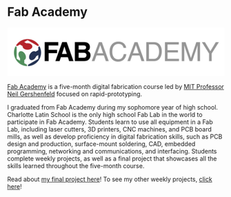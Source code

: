 # Fab Academy

![Fab Academy Logo](../../assets/images/stem/disability-forewarning-system/fab-academy-logo.jpg)

[Fab Academy](https://fabacademy.org/) is a five-month digital fabrication course led by [MIT Professor Neil Gershenfeld](https://ng.cba.mit.edu/) focused on rapid-prototyping. 

I graduated from Fab Academy during my sophomore year of high school. Charlotte Latin School is the only high school Fab Lab in the world to participate in Fab Academy. Students learn to use all equipment in a Fab Lab, including laser cutters, 3D printers, CNC machines, and PCB board mills, as well as develop proficiency in digital fabrication skills, such as PCB design and production, surface-mount soldering, CAD, embedded programming, networking and communications, and interfacing. Students complete weekly projects, as well as a final project that showcases all the skills learned throughout the five-month course.

Read about [my final project here](../disability-forewarning-system/index.md)! To see my other weekly projects, [click here](https://fabacademy.org/2023/labs/charlotte/students/adam-stone/)!